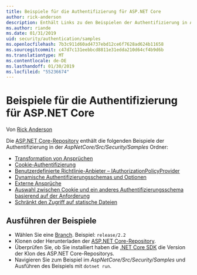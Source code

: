 ```yaml
---
title: Beispiele für die Authentifizierung für ASP.NET Core
author: rick-anderson
description: Enthält Links zu den Beispielen der Authentifizierung in ASP.NET Core-Repository.
ms.author: riande
ms.date: 01/31/2019
uid: security/authentication/samples
ms.openlocfilehash: 7b3c911d60ad4737ebd12ce6f7628ad624b11658
ms.sourcegitcommit: c47d7c131eebbcd8811e31edda210d64cf4b9d6b
ms.translationtype: MT
ms.contentlocale: de-DE
ms.lasthandoff: 01/30/2019
ms.locfileid: "55236674"
---
```

# <a name="authentication-samples-for-aspnet-core"></a>Beispiele für die Authentifizierung für ASP.NET Core

Von [Rick Anderson](https://twitter.com/RickAndMSFT)

Die [ASP.NET Core-Repository](https://github.com/aspnet/AspNetCore) enthält die folgenden Beispiele der Authentifizierung in der *AspNetCore/Src/Security/Samples* Ordner:

* [Transformation von Ansprüchen](https://github.com/aspnet/AspNetCore/tree/release/2.2/src/Security/samples/ClaimsTransformation)
* [Cookie-Authentifizierung](https://github.com/aspnet/AspNetCore/tree/release/2.2/src/Security/samples/Cookies)
* [Benutzerdefinierte Richtlinie-Anbieter – IAuthorizationPolicyProvider](https://github.com/aspnet/AspNetCore/tree/release/2.2/src/Security/samples/CustomPolicyProvider)
* [Dynamische Authentifizierungsschemas und Optionen](https://github.com/aspnet/AspNetCore/tree/release/2.2/src/Security/samples/DynamicSchemes)
* [Externe Ansprüche](https://github.com/aspnet/AspNetCore/tree/release/2.2/src/Security/samples/Identity.ExternalClaims)
* [Auswahl zwischen Cookie und ein anderes Authentifizierungsschema basierend auf der Anforderung](https://github.com/aspnet/AspNetCore/tree/release/2.2/src/Security/samples/PathSchemeSelection)
* [Schränkt den Zugriff auf statische Dateien](https://github.com/aspnet/AspNetCore/tree/release/2.2/src/Security/samples/StaticFilesAuth)

## <a name="run-the-samples"></a>Ausführen der Beispiele

* Wählen Sie eine [Branch](https://github.com/aspnet/AspNetCore). Beispiel: `release/2.2`
* Klonen oder Herunterladen der [ASP.NET Core-Repository](https://github.com/aspnet/AspNetCore).
* Überprüfen Sie, ob Sie installiert haben die [.NET Core SDK](https://www.microsoft.com/net/download/all) die Version der Klon des ASP.NET Core-Repositorys.
* Navigieren Sie zum Beispiel im *AspNetCore/Src/Security/Samples* und Ausführen des Beispiels mit `dotnet run`.

